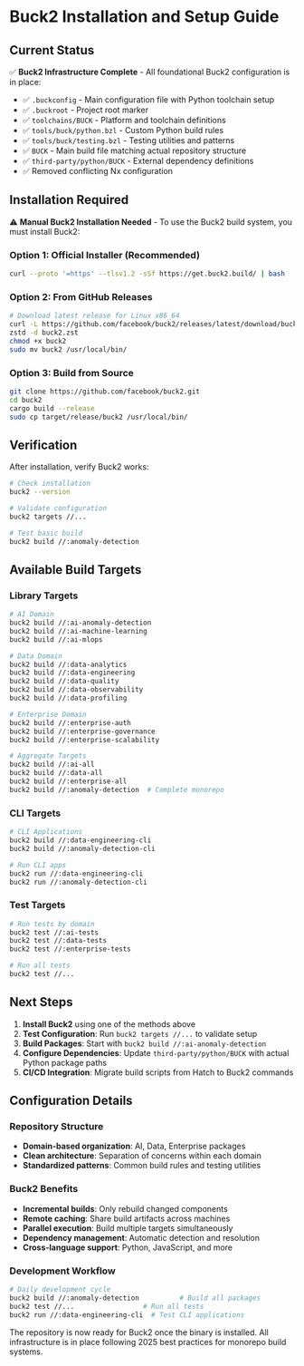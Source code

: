 # Buck2 Installation and Setup Guide

## Current Status

✅ **Buck2 Infrastructure Complete** - All foundational Buck2 configuration is in place:

- ✅ `.buckconfig` - Main configuration file with Python toolchain setup
- ✅ `.buckroot` - Project root marker 
- ✅ `toolchains/BUCK` - Platform and toolchain definitions
- ✅ `tools/buck/python.bzl` - Custom Python build rules
- ✅ `tools/buck/testing.bzl` - Testing utilities and patterns
- ✅ `BUCK` - Main build file matching actual repository structure
- ✅ `third-party/python/BUCK` - External dependency definitions
- ✅ Removed conflicting Nx configuration

## Installation Required

⚠️ **Manual Buck2 Installation Needed** - To use the Buck2 build system, you must install Buck2:

### Option 1: Official Installer (Recommended)
```bash
curl --proto '=https' --tlsv1.2 -sSf https://get.buck2.build/ | bash
```

### Option 2: From GitHub Releases
```bash
# Download latest release for Linux x86_64
curl -L https://github.com/facebook/buck2/releases/latest/download/buck2-x86_64-unknown-linux-gnu.zst -o buck2.zst
zstd -d buck2.zst
chmod +x buck2
sudo mv buck2 /usr/local/bin/
```

### Option 3: Build from Source
```bash
git clone https://github.com/facebook/buck2.git
cd buck2
cargo build --release
sudo cp target/release/buck2 /usr/local/bin/
```

## Verification

After installation, verify Buck2 works:

```bash
# Check installation
buck2 --version

# Validate configuration  
buck2 targets //...

# Test basic build
buck2 build //:anomaly-detection
```

## Available Build Targets

### Library Targets
```bash
# AI Domain
buck2 build //:ai-anomaly-detection
buck2 build //:ai-machine-learning  
buck2 build //:ai-mlops

# Data Domain
buck2 build //:data-analytics
buck2 build //:data-engineering
buck2 build //:data-quality
buck2 build //:data-observability
buck2 build //:data-profiling

# Enterprise Domain
buck2 build //:enterprise-auth
buck2 build //:enterprise-governance
buck2 build //:enterprise-scalability

# Aggregate Targets
buck2 build //:ai-all
buck2 build //:data-all
buck2 build //:enterprise-all
buck2 build //:anomaly-detection  # Complete monorepo
```

### CLI Targets
```bash
# CLI Applications
buck2 build //:data-engineering-cli
buck2 build //:anomaly-detection-cli

# Run CLI apps
buck2 run //:data-engineering-cli
buck2 run //:anomaly-detection-cli
```

### Test Targets
```bash
# Run tests by domain
buck2 test //:ai-tests
buck2 test //:data-tests  
buck2 test //:enterprise-tests

# Run all tests
buck2 test //...
```

## Next Steps

1. **Install Buck2** using one of the methods above
2. **Test Configuration**: Run `buck2 targets //...` to validate setup
3. **Build Packages**: Start with `buck2 build //:ai-anomaly-detection` 
4. **Configure Dependencies**: Update `third-party/python/BUCK` with actual Python package paths
5. **CI/CD Integration**: Migrate build scripts from Hatch to Buck2 commands

## Configuration Details

### Repository Structure
- **Domain-based organization**: AI, Data, Enterprise packages
- **Clean architecture**: Separation of concerns within each domain
- **Standardized patterns**: Common build rules and testing utilities

### Buck2 Benefits
- **Incremental builds**: Only rebuild changed components
- **Remote caching**: Share build artifacts across machines  
- **Parallel execution**: Build multiple targets simultaneously
- **Dependency management**: Automatic detection and resolution
- **Cross-language support**: Python, JavaScript, and more

### Development Workflow  
```bash
# Daily development cycle
buck2 build //:anomaly-detection          # Build all packages
buck2 test //...                 # Run all tests  
buck2 run //:data-engineering-cli  # Test CLI applications
```

The repository is now ready for Buck2 once the binary is installed. All infrastructure is in place following 2025 best practices for monorepo build systems.